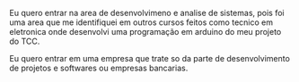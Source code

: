 Eu quero entrar na area de desenvolvimeno e analise de sistemas, pois foi uma area que me identifiquei em outros cursos feitos como tecnico em eletronica onde desenvolvi uma programação em arduino do meu projeto do TCC.

Eu quero entrar em uma empresa que trate so da parte de desenvolvimento de projetos e softwares ou empresas bancarias.
